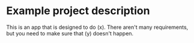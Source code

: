 # Example project description

This is an app that is designed to do (x). There aren't many requirements, but you need to make sure that (y) doesn't happen.
